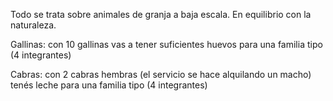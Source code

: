 Todo se trata sobre animales de granja a baja escala.
En equilibrio con la naturaleza.

Gallinas: con 10 gallinas vas a tener suficientes huevos para una familia tipo (4 integrantes)

Cabras: con 2 cabras hembras (el servicio se hace alquilando un macho) tenés leche para una familia tipo (4 integrantes)
